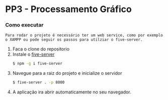 # PP3 - Processamento Gráfico

### Como executar
	Para rodar o projeto é necessário ter um web service, como por exemplo o XAMPP ou pode seguir os passos para utilziar o five-server.
1. Faca o clone do repositorio
2. Instale o [five-server](#https://www.npmjs.com/package/five-server)
   ```sh
   $ npm -g i five-server
   ```
3. Navegue para a raiz do projeto e inicialize o servidor
   ```sh
   $ five-server . -p 8000
   ```
4. A aplicação ira abrir automaticamente no seu navegador.
